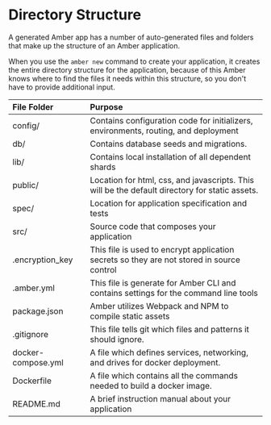 # Directory Structure

A generated Amber app has a number of auto-generated files and folders that make up the structure of an Amber application.

When you use the `amber new` command to create your application, it creates the entire directory structure for the application, because of this Amber knows where to find the files it needs within this structure, so you don't have to provide additional input.

| File Folder | Purpose |
| :--- | :--- |
| config/ | Contains configuration code for initializers, environments, routing, and deployment |
| db/ | Contains database seeds and migrations. |
| lib/ | Contains local installation of all dependent shards |
| public/ | Location for html, css, and javascripts. This will be the default directory for static assets. |
| spec/ | Location for application specification and tests |
| src/ | Source code that composes your application |
| .encryption\_key | This file is used to encrypt application secrets so they are not stored in source control |
| .amber.yml | This file is generate for Amber CLI and contains settings for the command line tools |
| package.json | Amber utilizes Webpack and NPM to compile static assets |
| .gitignore | This file tells git which files and patterns it should ignore. |
| docker-compose.yml | A file which defines services, networking, and drives for docker deployment. |
| Dockerfile | A file which contains all the commands needed to build a docker image. |
| README.md | A brief instruction manual about your application |


